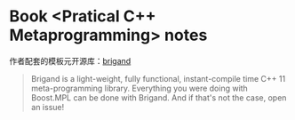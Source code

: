 # Book <Pratical C++ Metaprogramming> notes


作者配套的模板元开源库：[brigand](https://github.com/edouarda/brigand)
> Brigand is a light-weight, fully functional, instant-compile time C++ 11 meta-programming library.
Everything you were doing with Boost.MPL can be done with Brigand. And if that's not the case, open an issue!
